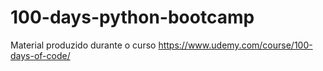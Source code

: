 # 100-days-python-bootcamp
Material produzido durante o curso https://www.udemy.com/course/100-days-of-code/

